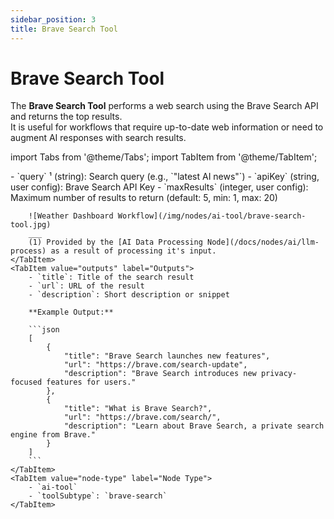 ```yaml
---
sidebar_position: 3
title: Brave Search Tool
---
```


# Brave Search Tool

The **Brave Search Tool** performs a web search using the Brave Search API and returns the top results.  
It is useful for workflows that require up-to-date web information or need to augment AI responses with search results.

import Tabs from '@theme/Tabs';
import TabItem from '@theme/TabItem';

<Tabs>
    <TabItem value="inputs" label="Inputs" default>
        - `query` ¹ (string): Search query (e.g., `"latest AI news"`)  
        - `apiKey` (string, user config): Brave Search API Key
        - `maxResults` (integer, user config): Maximum number of results to return (default: 5, min: 1, max: 20)

        ![Weather Dashboard Workflow](/img/nodes/ai-tool/brave-search-tool.jpg)
        ___
        (1) Provided by the [AI Data Processing Node](/docs/nodes/ai/llm-process) as a result of processing it's input.
    </TabItem>
    <TabItem value="outputs" label="Outputs">
        - `title`: Title of the search result
        - `url`: URL of the result
        - `description`: Short description or snippet

        **Example Output:**

        ```json
        [
            {
                "title": "Brave Search launches new features",
                "url": "https://brave.com/search-update",
                "description": "Brave Search introduces new privacy-focused features for users."
            },
            {
                "title": "What is Brave Search?",
                "url": "https://brave.com/search/",
                "description": "Learn about Brave Search, a private search engine from Brave."
            }
        ]
        ```
    </TabItem>
    <TabItem value="node-type" label="Node Type">
        - `ai-tool`
        - `toolSubtype`: `brave-search`
    </TabItem>
</Tabs>